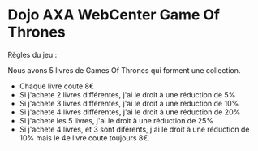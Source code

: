 
# Dojo AXA WebCenter Game Of Thrones

Règles du jeu : 

Nous avons 5 livres de Games Of Thrones qui forment une collection.

- Chaque livre coute 8€
- Si j'achete 2 livres différentes, j'ai le droit à une réduction de 5%
- Si j'achete 3 livres différentes, j'ai le droit à une réduction de 10%
- Si j'achete 4 livres différentes, j'ai le droit à une réduction de 20%
- Si j'achete les 5 livres, j'ai le droit à une réduction de 25%
- Si j'achete 4 livres, et 3 sont diférents, j'ai le droit à une réduction de 10% mais le 4e livre coute toujours 8€.
